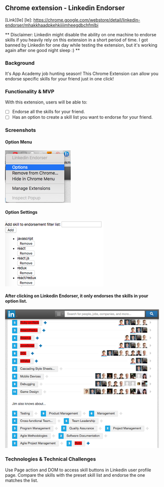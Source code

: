 ## Chrome extension - Linkedin Endorser

[Link][le]
[le]: https://chrome.google.com/webstore/detail/linkedin-endorser/mhakkhaadpkehkiiiimheegdbchfmlbi

** Disclaimer: Linkedin might disable the ability on one machine to endorse skills if you heavily rely on this extension in a short period of time. I got banned by Linkedin for one day while testing the extension, but it's
working again after one good night sleep :) **

### Background

It's App Academy job hunting season! This Chrome Extension can allow you endorse specific skills for your friend just in one click!

### Functionality & MVP

With this extension, users will be able to:

- [ ] Endorse all the skills for your friend.
- [ ] Has an option to create a skill list you want to endorse for your friend.

### Screenshots

#### Option Menu
![optionmenu](screenshots/optionmenu.png)

#### Option Settings
![option](screenshots/option.png)

#### After clicking on Linkedin Endorser, it only endorses the skills in your option list.
![screenshots](screenshots/toggle.png)

### Technologies & Technical Challenges

Use Page action and DOM to access skill buttons in Linkedin user profile page.
Compare the skills with the preset skill list and endorse the one matches the list.
